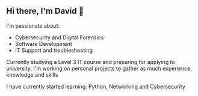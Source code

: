 ## Hi there, I'm David 👋

I'm passionate about:
- Cybersecurity and Digital Forensics 
- Software Development 
- IT Support and troubleshooting

Currently studying a Level 3 IT course and preparing for applying to university,
I'm working on personal projects to gather as much experience, knowledge and skills

I have currently started learning: Python, Networking and Cybersecurity

